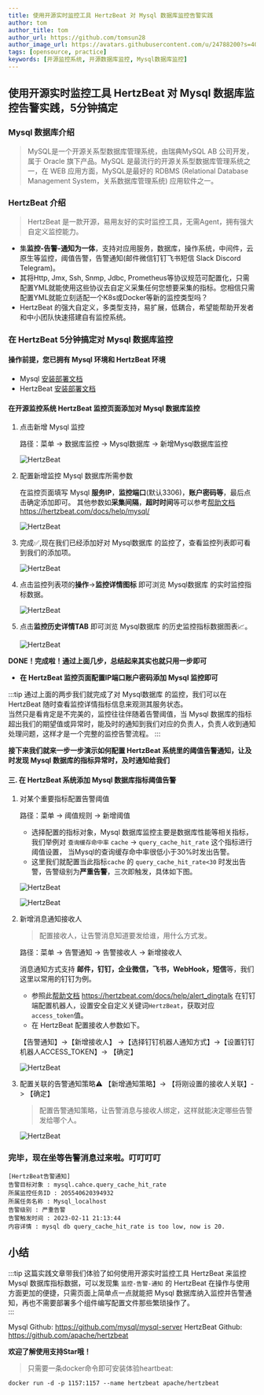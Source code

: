 ```yaml
---
title: 使用开源实时监控工具 HertzBeat 对 Mysql 数据库监控告警实践    
author: tom  
author_title: tom   
author_url: https://github.com/tomsun28  
author_image_url: https://avatars.githubusercontent.com/u/24788200?s=400&v=4  
tags: [opensource, practice]
keywords: [开源监控系统, 开源数据库监控, Mysql数据库监控]
---
```


## 使用开源实时监控工具 HertzBeat 对 Mysql 数据库监控告警实践，5分钟搞定

### Mysql 数据库介绍

> MySQL是一个开源关系型数据库管理系统，由瑞典MySQL AB 公司开发，属于 Oracle 旗下产品。MySQL 是最流行的开源关系型数据库管理系统之一，在 WEB 应用方面，MySQL是最好的 RDBMS (Relational Database Management System，关系数据库管理系统) 应用软件之一。

### HertzBeat 介绍

> HertzBeat 是一款开源，易用友好的实时监控工具，无需Agent，拥有强大自定义监控能力。

- 集**监控-告警-通知为一体**，支持对应用服务，数据库，操作系统，中间件，云原生等监控，阈值告警，告警通知(邮件微信钉钉飞书短信 Slack Discord Telegram)。
- 其将Http, Jmx, Ssh, Snmp, Jdbc, Prometheus等协议规范可配置化，只需配置YML就能使用这些协议去自定义采集任何您想要采集的指标。您相信只需配置YML就能立刻适配一个K8s或Docker等新的监控类型吗？
- HertzBeat 的强大自定义，多类型支持，易扩展，低耦合，希望能帮助开发者和中小团队快速搭建自有监控系统。

### 在 HertzBeat 5分钟搞定对 Mysql 数据库监控

#### 操作前提，您已拥有 Mysql 环境和 HertzBeat 环境

- Mysql [安装部署文档](https://www.runoob.com/mysql/mysql-install.html)
- HertzBeat [安装部署文档](https://hertzbeat.com/docs/start/docker-deploy)

#### 在开源监控系统 HertzBeat 监控页面添加对 Mysql 数据库监控

1. 点击新增 Mysql 监控

    路径：菜单 -> 数据库监控 -> Mysql数据库 -> 新增Mysql数据库监控

    ![HertzBeat](/img/blog/monitor-mysql-1.png)

2. 配置新增监控 Mysql 数据库所需参数

    在监控页面填写 Mysql **服务IP**，**监控端口**(默认3306)，**账户密码等**，最后点击确定添加即可。
    其他参数如**采集间隔**，**超时时间**等可以参考[帮助文档](https://hertzbeat.com/docs/help/mysql/) <https://hertzbeat.com/docs/help/mysql/>

    ![HertzBeat](/img/blog/monitor-mysql-2.png)

3. 完成✅,现在我们已经添加好对 Mysql数据库 的监控了，查看监控列表即可看到我们的添加项。

    ![HertzBeat](/img/blog/monitor-mysql-1.png)

4. 点击监控列表项的**操作**->**监控详情图标** 即可浏览 Mysql数据库 的实时监控指标数据。

    ![HertzBeat](/img/blog/monitor-mysql-3.png)

5. 点击**监控历史详情TAB** 即可浏览 Mysql数据库 的历史监控指标数据图表📈。

    ![HertzBeat](/img/blog/monitor-mysql-4.png)

**DONE！完成啦！通过上面几步，总结起来其实也就只用一步即可**

- **在 HertzBeat 监控页面配置IP端口账户密码添加 Mysql 监控即可**

:::tip
通过上面的两步我们就完成了对 Mysql数据库 的监控，我们可以在 HertzBeat 随时查看监控详情指标信息来观测其服务状态。  
当然只是看肯定是不完美的，监控往往伴随着告警阈值，当 Mysql 数据库的指标超出我们的期望值或异常时，能及时的通知到我们对应的负责人，负责人收到通知处理问题，这样才是一个完整的监控告警流程。
:::

**接下来我们就来一步一步演示如何配置 HertzBeat 系统里的阈值告警通知，让及时发现 Mysql 数据库的指标异常时，及时通知给我们**

#### 三. 在 HertzBeat 系统添加 Mysql 数据库指标阈值告警

1. 对某个重要指标配置告警阈值

    路径：菜单 -> 阈值规则 -> 新增阈值

   - 选择配置的指标对象，Mysql 数据库监控主要是数据库性能等相关指标，我们举例对 `查询缓存命中率` `cache` -> `query_cache_hit_rate` 这个指标进行阈值设置， 当Mysql的查询缓存命中率很低小于30%时发出告警。
   - 这里我们就配置当此指标`cache` 的 `query_cache_hit_rate<30` 时发出告警，告警级别为**严重告警**，三次即触发，具体如下图。

    ![HertzBeat](/img/blog/monitor-mysql-5.png)

    ![HertzBeat](/img/blog/monitor-mysql-6.png)

2. 新增消息通知接收人

    > 配置接收人，让告警消息知道要发给谁，用什么方式发。

    路径：菜单 -> 告警通知 -> 告警接收人 -> 新增接收人

    消息通知方式支持 **邮件，钉钉，企业微信，飞书，WebHook，短信**等，我们这里以常用的钉钉为例。

   - 参照此[帮助文档](https://hertzbeat.com/docs/help/alert_dingtalk) <https://hertzbeat.com/docs/help/alert_dingtalk> 在钉钉端配置机器人，设置安全自定义关键词`HertzBeat`，获取对应`access_token`值。
   - 在 HertzBeat 配置接收人参数如下。

    【告警通知】->【新增接收人】 ->【选择钉钉机器人通知方式】->【设置钉钉机器人ACCESS_TOKEN】-> 【确定】

    ![HertzBeat](/img/blog/alert-notice-1.png)

3. 配置关联的告警通知策略⚠️ 【新增通知策略】-> 【将刚设置的接收人关联】-> 【确定】

    > 配置告警通知策略，让告警消息与接收人绑定，这样就能决定哪些告警发给哪个人。

    ![HertzBeat](/img/blog/alert-notice-2.png)

### 完毕，现在坐等告警消息过来啦。叮叮叮叮

```text
[HertzBeat告警通知]
告警目标对象 : mysql.cahce.query_cache_hit_rate
所属监控任务ID : 205540620394932
所属任务名称 : Mysql_localhost
告警级别 : 严重告警
告警触发时间 : 2023-02-11 21:13:44
内容详情 : mysql db query_cache_hit_rate is too low, now is 20.
```

## 小结

:::tip
这篇实践文章带我们体验了如何使用开源实时监控工具 HertzBeat 来监控 Mysql 数据库指标数据，可以发现集 `监控-告警-通知` 的 HertzBeat 在操作与使用方面更加的便捷，只需页面上简单点一点就能把 Mysql 数据库纳入监控并告警通知，再也不需要部署多个组件编写配置文件那些繁琐操作了。  
:::

Mysql Github: <https://github.com/mysql/mysql-server>
HertzBeat Github: <https://github.com/apache/hertzbeat>

**欢迎了解使用支持Star哦！**

> 只需要一条docker命令即可安装体验heartbeat:

`docker run -d -p 1157:1157 --name hertzbeat apache/hertzbeat`
